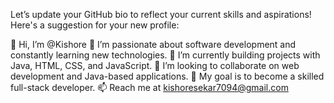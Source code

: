 
Let’s update your GitHub bio to reflect your current skills and aspirations! Here's a suggestion for your new profile:

👋 Hi, I’m @Kishore
👀 I’m passionate about software development and constantly learning new technologies.
🌱 I’m currently building projects with Java, HTML, CSS, and JavaScript.
💼 I’m looking to collaborate on web development and Java-based applications.
🎯 My goal is to become a skilled full-stack developer.
📫 Reach me at kishoresekar7094@gmail.com

<!---
alphakishi/alphakishi is a ✨ special ✨ repository because its `README.md` (this file) appears on your GitHub profile.
You can click the Preview link to take a look at your changes.
--->
